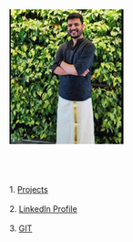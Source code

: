 <div class="row">
  <div class="column">
    <img src="/images/my_pic.jpg" alt="Avatar" style="width:200px">
  </div>
  <div class="column">
     <br><br><br><br>
    1. <a href="https://docs.google.com/spreadsheets/d/1tHFYnNZkA8kO0w2tk10G_c88rnqVLbw9hhaiSz2tGc8/edit?usp=sharing">Projects</a><br><br>
    2. <a href="https://www.linkedin.com/in/keyur-talathi-a64227120">LinkedIn Profile</a> <br><br>
    3. <a href="https://github.com/keyurtalathi?tab=repositories">GIT</a>
    
  </div>
</div>
